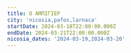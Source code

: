 ```yaml
---
title: Ο ΑΜΠΙΓΙΕΡ
city: 'nicosia,pafos,larnaca'
startDate: 2024-03-18T22:00:00.000Z
endDate: 2024-03-21T22:00:00.000Z
nicosia_dates: '2024-03-19,2024-03-20'
---
```


